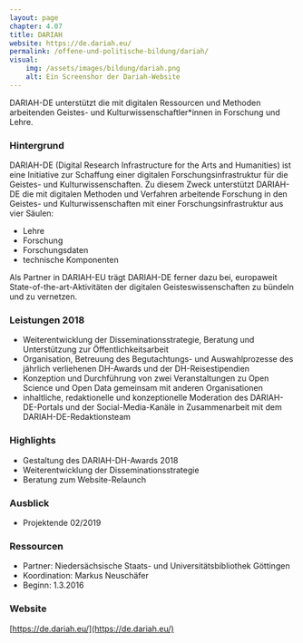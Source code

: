 ```yaml
---
layout: page
chapter: 4.07
title: DARIAH
website: https://de.dariah.eu/
permalink: /offene-und-politische-bildung/dariah/
visual:
    img: /assets/images/bildung/dariah.png
    alt: Ein Screenshor der Dariah-Website
---
```




DARIAH-DE unterstützt die mit digitalen Ressourcen und Methoden arbeitenden Geistes- und Kulturwissenschaftler\*innen in Forschung und Lehre.



### Hintergrund  

DARIAH-DE (Digital Research Infrastructure for the Arts and Humanities) ist eine Initiative zur Schaffung einer digitalen Forschungsinfrastruktur für die Geistes- und Kulturwissenschaften. Zu diesem Zweck unterstützt DARIAH-DE die mit digitalen Methoden und Verfahren arbeitende Forschung in den Geistes- und Kulturwissenschaften mit einer Forschungsinfrastruktur aus vier Säulen:
* Lehre
* Forschung
* Forschungsdaten
* technische Komponenten

Als Partner in DARIAH-EU trägt DARIAH-DE ferner dazu bei, europaweit State-of-the-art-Aktivitäten der digitalen Geisteswissenschaften zu bündeln und zu vernetzen.


### Leistungen 2018

* Weiterentwicklung der Disseminationsstrategie, Beratung und Unterstützung zur Öffentlichkeitsarbeit
* Organisation, Betreuung des Begutachtungs- und Auswahlprozesse des jährlich verliehenen DH-Awards und der DH-Reisestipendien
* Konzeption und Durchführung von zwei Veranstaltungen zu Open Science und Open Data gemeinsam mit anderen Organisationen
* inhaltliche, redaktionelle und konzeptionelle Moderation des DARIAH-DE-Portals und der Social-Media-Kanäle in Zusammenarbeit mit dem DARIAH-DE-Redaktionsteam




### Highlights

* Gestaltung des DARIAH-DH-Awards 2018
* Weiterentwicklung der Disseminationsstrategie
* Beratung zum Website-Relaunch

### Ausblick

* Projektende 02/2019

### Ressourcen

* Partner: Niedersächsische Staats- und Universitätsbibliothek Göttingen
* Koordination: Markus Neuschäfer
* Beginn: 1.3.2016

### Website

[https://de.dariah.eu/](https://de.dariah.eu/)

